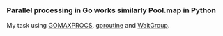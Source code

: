 ### Parallel processing in Go works similarly Pool.map in Python

My task using [GOMAXPROCS](https://github.com/dmuth/google-go-cpu-usage/blob/master/main.go), [goroutine](https://gobyexample.com/goroutines) and [WaitGroup](https://stackoverflow.com/questions/19208725/example-for-sync-waitgroup-correct). 
